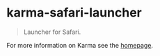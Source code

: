 # karma-safari-launcher

> Launcher for Safari.

For more information on Karma see the [homepage].


[homepage]: http://karma-runner.github.com
